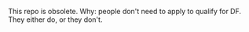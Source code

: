 This repo is obsolete. Why: people don't need to apply to qualify for DF. They either do, or they don't.
